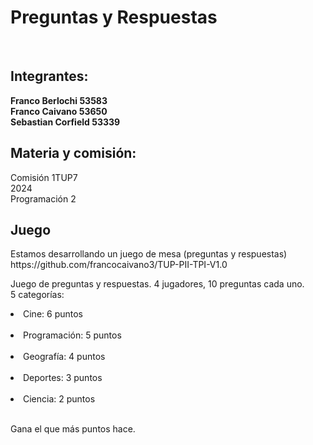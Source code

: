<h1>Preguntas y Respuestas</h1><br>
<h2>Integrantes:</h2>
<b>Franco Berlochi 53583</b><br>
<b>Franco Caivano 53650</b> <br>
<b>Sebastian Corfield 53339</b><br>
<h2>Materia y comisión:</h2>
Comisión 1TUP7 <br>
2024<br>
Programación 2 <br>

<h2>Juego</h2>
Estamos desarrollando un juego de mesa (preguntas y respuestas)<br>
https://github.com/francocaivano3/TUP-PII-TPI-V1.0<br>

Juego de preguntas y respuestas. 4 jugadores, 10 preguntas cada uno. <br>
5 categorías:<br>
<li>Cine: 6 puntos</li><br>
<li>Programación: 5 puntos</li><br>
<li>Geografía: 4 puntos</li><br>
<li>Deportes: 3 puntos</li><br>
<li>Ciencia: 2 puntos</li><br>

Gana el que más puntos hace. 
